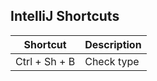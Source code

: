 ## IntelliJ Shortcuts

| Shortcut       | Description            |
|----------------|------------------------|
| Ctrl + Sh + B  | Check type             |
